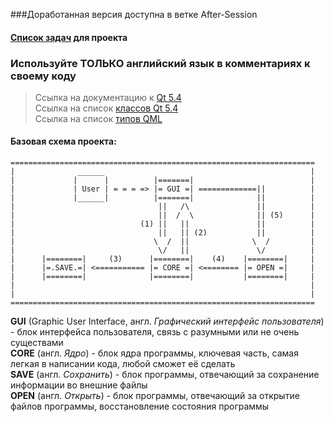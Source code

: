 ###Доработанная версия доступна в ветке After-Session

#### [Список задач](https://github.com/109spbu2sem/Project/blob/master/List%20of%20tasks.md) для проекта

### Используйте ТОЛЬКО английский язык в комментариях к своему коду

>Ссылка на документацию к [Qt 5.4](http://doc.qt.io/qt-5/index.html)  
>Ссылка на список [классов Qt 5.4](http://doc.qt.io/qt-5/classes.html)  
>Ссылка на список [типов QML](http://doc.qt.io/qt-5/qmltypes.html)  

#### Базовая схема проекта:

    ====================================================================  
    |              ______                                              |  
    |             |      |          |=======|                          |  
    |             | User | = = = => |= GUI =| =============||          |  
    |             |______|          |=======|              ||          |  
    |                                ||   /\               ||          |  
    |                                ||  /  \              || (5)      |  
    |                            (1) ||   ||               ||          |  
    |                                ||   || (2)           ||          |   
    |                               \  /  ||              \  /         |   
    |                                \/   ||               \/          |   
    |      |========|     (3)      |========|    (4)    |========|     |   
    |      |=.SAVE.=| <=========== |= CORE =| <======== |= OPEN =|     |   
    |      |========|              |========|           |========|     |   
    |                                                                  |   
    |                                                                  |   
    ====================================================================   

**GUI** (Graphic User Interface, англ. *Графический интерфейс пользователя*) - блок интерфейса пользователя, связь с разумными или не очень существами  
**CORE** (англ. *Ядро*) - блок ядра программы, ключевая часть, самая легкая в написании кода, любой сможет её сделать  
**SAVE** (англ. *Сохранить*) - блок программы, отвечающий за сохранение информации во внешние файлы  
**OPEN** (англ. *Открыть*) - блок программы, отвечающий за открытие файлов программы, восстановление состояния программы
